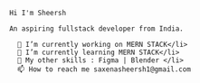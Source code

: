 
          Hi I'm Sheersh 
          
          An aspiring fullstack developer from India.
          
            🔭 I’m currently working on MERN STACK</li>
            🌱 I’m currently learning MERN STACK</li>
            💬 My other skills : Figma | Blender </li>
            📫 How to reach me saxenasheersh1@gmail.com
